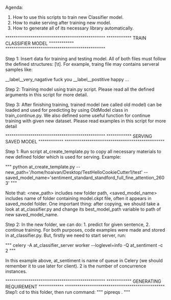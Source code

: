 Agenda:
1. How to use this scripts to train new Classifier model.
2. How to make serving after training new model.
3. How to generate all of its necessary library automatically.

""""""""""""""""""""""""""""""""""""""""""""""""
"""""""""""" TRAIN CLASSIFIER MODEL """"""""""""
""""""""""""""""""""""""""""""""""""""""""""""""

Step 1: Insert data for training and testing model. All of both files must follow
the defined structures: [<label>\t<data>]. For example, traing file may contains
serveral samples like:

__label__very_nagative  fuck you
__label__postitive  happy
...

Step 2: Training model using train.py script. Please read all the defined arguments
in this script for more detail.

Step 3: After finishing training, trained model (we called old model) can be loaded
and used for predicting by using OldModel class in train_continue.py. We also defined
some useful function for continue training with given new dataset. Please read examples
in this script for more detail

""""""""""""""""""""""""""""""""""""""""""""""""
""""""""""""    SERVING SAVED MODEL """"""""""""
""""""""""""""""""""""""""""""""""""""""""""""""

Step 1: Run script at_create_template.py to copy all necessary materials to new defined folder
which is used for serving. Example:

"""
python at_create_template.py --new_path='/home/hoaivan/Desktop/TestHelloCookieCutter1/test' --saved_model_name='sentiment_standard_standford_full_fine_attention_2603'
"""

Note that: <new_path> includes new folder path, <saved_model_name> includes name of folder
containing model.ckpt file, often it appears in saved_model folder.
One important thing: after copying, we should take a look at at_classifier.py and change its
best_model_path variable to path of new saved_model_name.


Step 2: In the new folder, we can do: 1. predict for given sentence, 2. continue training.
For both purposes, code examples were made and stored in at_classifier.py. But, firstly we
need to start server, run:

"""
celery -A at_classifier_server worker --loglevel=info  -Q  at_sentiment -c 2
"""

In this example above, at_sentiment is name of queue in Celery (we should remember it to use
later for client). 2 is the number of concurrence instances.


""""""""""""""""""""""""""""""""""""""""""""""""
"""""""""""" GENERATING REQUIREMENT """"""""""""
""""""""""""""""""""""""""""""""""""""""""""""""
Step1: cd to this folder, then run command:
"""
pipreqs .
"""
